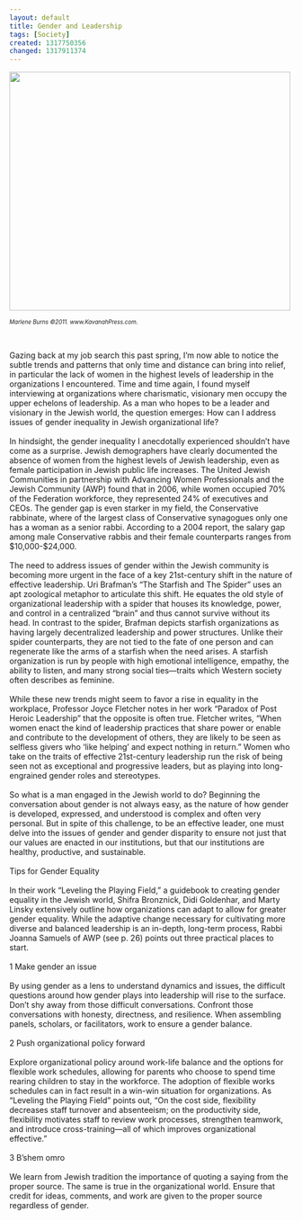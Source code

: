```yaml
---
layout: default
title: Gender and Leadership
tags: [Society]
created: 1317750356
changed: 1317911374
---
```

<p>
	<img alt="" src="/files/Aishet Chayil final.jpg" style="width: 500px; height: 425px; " /></p>
<p>
	<span style="font-size:10px;"><em>Marlene Burns &copy;2011. www.KavanahPress.com.</em></span></p>
<p>
	&nbsp;</p>
<div>
	Gazing back at my job search this past spring, I&rsquo;m now able&nbsp;to notice the subtle trends and patterns that only time and&nbsp;distance can bring into relief, in particular the lack of women&nbsp;in the highest levels of leadership in the organizations I encountered.&nbsp;Time and time again, I found myself interviewing at organizations&nbsp;where charismatic, visionary men occupy the upper echelons of leadership.&nbsp;As a man who hopes to be a leader and visionary in the Jewish&nbsp;world, the question emerges: How can I address issues of gender inequality&nbsp;in Jewish organizational life?</div>
<div>
	&nbsp;</div>
<div>
	In hindsight, the gender inequality I anecdotally experienced&nbsp;shouldn&rsquo;t have come as a surprise. Jewish demographers have clearly&nbsp;documented the absence of women from the highest levels of Jewish&nbsp;leadership, even as female participation in Jewish public life increases.&nbsp;The United Jewish Communities in partnership with Advancing&nbsp;Women Professionals and the Jewish Community (AWP) found that in&nbsp;2006, while women occupied 70% of the Federation workforce, they&nbsp;represented 24% of executives and CEOs. The gender gap is even starker&nbsp;in my field, the Conservative rabbinate, where of the largest class&nbsp;of Conservative synagogues only one has a woman as a senior rabbi.&nbsp;According to a 2004 report, the salary gap among male Conservative&nbsp;rabbis and their female counterparts ranges from $10,000-$24,000.</div>
<div>
	&nbsp;</div>
<div>
	The need to address issues of gender within the Jewish community&nbsp;is becoming more urgent in the face of a key 21st-century shift in the&nbsp;nature of effective leadership. Uri Brafman&rsquo;s &ldquo;The Starfish and The Spider&rdquo;&nbsp;uses an apt zoological metaphor to articulate this shift. He equates&nbsp;the old style of organizational leadership with a spider that houses its&nbsp;knowledge, power, and control in a centralized &ldquo;brain&rdquo; and thus cannot&nbsp;survive without its head. In contrast to the spider, Brafman depicts&nbsp;starfish organizations as having largely decentralized leadership and&nbsp;power structures. Unlike their spider counterparts, they are not tied&nbsp;to the fate of one person and can regenerate like the arms of a starfish&nbsp;when the need arises. A starfish organization is run by people with high&nbsp;emotional intelligence, empathy, the ability to listen, and many strong&nbsp;social ties&mdash;traits which Western society often describes as feminine.</div>
<div>
	&nbsp;</div>
<div>
	While these new trends might seem to favor a rise in equality in&nbsp;the workplace, Professor Joyce Fletcher notes in her work &ldquo;Paradox of&nbsp;Post Heroic Leadership&rdquo; that the opposite is often true. Fletcher writes,&nbsp;&ldquo;When women enact the kind of leadership practices that share power&nbsp;or enable and contribute to the development of others, they are likely&nbsp;to be seen as selfless givers who &lsquo;like helping&rsquo; and expect nothing in&nbsp;return.&rdquo; Women who take on the traits of effective 21st-century leadership&nbsp;run the risk of being seen not as exceptional and progressive leaders,&nbsp;but as playing into long-engrained gender roles and stereotypes.&nbsp;</div>
<div>
	&nbsp;</div>
<div>
	So what is a man engaged in the Jewish world to do? Beginning&nbsp;the conversation about gender is not always easy, as the nature of how&nbsp;gender is developed, expressed, and understood is complex and often&nbsp;very personal. But in spite of this challenge, to be an effective leader,&nbsp;one must delve into the issues of gender and gender disparity to ensure&nbsp;not just that our values are enacted in our institutions, but that our&nbsp;institutions are healthy, productive, and sustainable.</div>
<div>
	&nbsp;</div>
<div>
	<div>
		Tips for Gender Equality</div>
	<div>
		&nbsp;</div>
	<div>
		In their work &ldquo;Leveling the Playing Field,&rdquo; a guidebook to creating gender equality in the Jewish world, Shifra Bronznick, Didi Goldenhar, and Marty Linsky extensively outline how organizations can adapt to allow for greater gender equality. While the adaptive change necessary for cultivating more diverse and balanced leadership is an in-depth, long-term process, Rabbi Joanna Samuels of AWP (see p. 26) points out three practical places to start.</div>
	<div>
		&nbsp;</div>
	<div>
		1 Make gender an issue</div>
	<div>
		&nbsp;</div>
	<div>
		By using gender as a lens to understand dynamics and issues, the difficult questions around how gender plays into leadership will rise to the surface. Don&rsquo;t shy away from those difficult conversations. Confront those conversations with honesty, directness, and resilience. When assembling panels, scholars, or facilitators, work to ensure a gender balance.</div>
	<div>
		&nbsp;</div>
	<div>
		2 Push organizational policy forward</div>
	<div>
		&nbsp;</div>
	<div>
		Explore organizational policy around work-life balance and the options for flexible work schedules, allowing for parents who choose to spend time rearing children to stay in the workforce. The adoption of flexible works schedules can in fact result in a win-win situation for organizations. As &ldquo;Leveling the Playing Field&rdquo; points out, &ldquo;On the cost side, flexibility decreases staff turnover and absenteeism; on the productivity side, flexibility motivates staff to review work processes, strengthen teamwork, and introduce cross-training&mdash;all of which improves organizational effective.&rdquo;</div>
	<div>
		&nbsp;</div>
	<div>
		3 B&rsquo;shem omro</div>
	<div>
		&nbsp;</div>
	<div>
		We learn from Jewish tradition the importance of quoting a saying from the proper source. The same is true in the organizational world. Ensure that credit for ideas, comments, and work are given to the proper source regardless of gender.</div>
</div>
